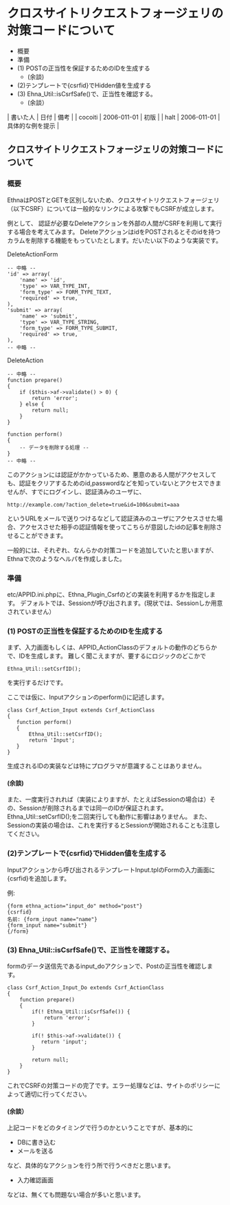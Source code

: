 # クロスサイトリクエストフォージェリの対策コードについて
  - 概要 
  - 準備 
  - (1) POSTの正当性を保証するためのIDを生成する 
    - (余談) 
  - (2)テンプレートで{csrfid}でHidden値を生成する 
  - (3) Ehna\_Util::isCsrfSafe()で、正当性を確認する。 
    - (余談） 

| 書いた人 | 日付 | 備考 |
| cocoiti | 2006-011-01 | 初版 |
| halt | 2006-011-01 | 具体的な例を提示 |

## クロスサイトリクエストフォージェリの対策コードについて

### 概要

EthnaはPOSTとGETを区別しないため、クロスサイトリクエストフォージェリ（以下CSRF）については一般的なリンクによる攻撃でもCSRFが成立します。

例として、 認証が必要なDeleteアクションを外部の人間がCSRFを利用して実行する場合を考えてみます。 DeleteアクションはidをPOSTされるとそのidを持つカラムを削除する機能をもっていたとします。だいたい以下のような実装です。

DeleteActionForm

    -- 中略 --
    'id' => array(
        'name' => 'id',
        'type' => VAR_TYPE_INT,
        'form_type' => FORM_TYPE_TEXT,
        'required' => true,
    ),
    'submit' => array(
        'name' => 'submit',
        'type' => VAR_TYPE_STRING,
        'form_type' => FORM_TYPE_SUBMIT,
        'required' => true,
    ),
    -- 中略 --

DeleteAction

    -- 中略 --
    function prepare()
    {
        if ($this->af->validate() > 0) {
            return 'error';
        } else {
            return null;
        }
    }
    
    function perform()
    {
        -- データを削除する処理 --
    }
    -- 中略 --

このアクションには認証がかかっているため、悪意のある人間がアクセスしても、認証をクリアするためのid,passwordなどを知っていないとアクセスできませんが、すでにログインし、認証済みのユーザに、

    http://example.com/?action_delete=true&id=100&submit=aaa

というURLをメールで送りつけるなどして認証済みのユーザにアクセスさせた場合、アクセスさせた相手の認証情報を使ってこちらが意図したidの記事を削除させることができます。

一般的には、それぞれ、なんらかの対策コードを追加していたと思いますが、Ethnaで次のようなヘルパを作成しました。

### 準備

etc/APPID.ini.phpに、Ethna\_Plugin\_Csrfのどの実装を利用するかを指定します。 デフォルトでは、Sessionが呼び出されます。(現状では、Sessionしか用意されていません）

### (1) POSTの正当性を保証するためのIDを生成する

まず、入力画面もしくは、APPID\_ActionClassのデフォルトの動作のどちらかで、IDを生成します。 難しく聞こえますが、要するにロジックのどこかで

    Ethna_Util::setCsrfID();

を実行するだけです。

ここでは仮に、Inputアクションのperform()に記述します。

    class Csrf_Action_Input extends Csrf_ActionClass
    {
       function perform()
       {
           Ethna_Util::setCsrfID();
           return 'Input';
       }
    }

生成されるIDの実装などは特にプログラマが意識することはありません。

#### (余談)

また、一度実行されれば（実装によりますが、たとえばSessionの場合は）その、Sessionが削除されるまでは同一のIDが保証されます。 Ethna\_Util::setCsrfID();を二回実行しても動作に影響はありません。 また、Sessionの実装の場合は、これを実行するとSessionが開始されることも注意してください。

### (2)テンプレートで{csrfid}でHidden値を生成する

Inputアクションから呼び出されるテンプレートInput.tplのFormの入力画面に{csrfid}を追加します。

例:

    {form ethna_action="input_do" method="post"}
    {csrfid}
    名前: {form_input name="name"}
    {form_input name="submit"}
    {/form}

### (3) Ehna\_Util::isCsrfSafe()で、正当性を確認する。

formのデータ送信先であるinput\_doアクションで、Postの正当性を確認します。

    class Csrf_Action_Input_Do extends Csrf_ActionClass
    {
        function prepare()
        {    
            if(! Ethna_Util::isCsrfSafe()) {
                return 'error';
            } 
    
            if(! $this->af->validate()) {
               return 'input';
            }
    
            return null;
        }
    }

これでCSRFの対策コードの完了です。エラー処理などは、サイトのポリシーによって適切に行ってください。

#### (余談）

上記コードをどのタイミングで行うのかということですが、基本的に

- DBに書き込む
- メールを送る

など、具体的なアクションを行う所で行うべきだと思います。

- 入力確認画面

などは、無くても問題ない場合が多いと思います。

